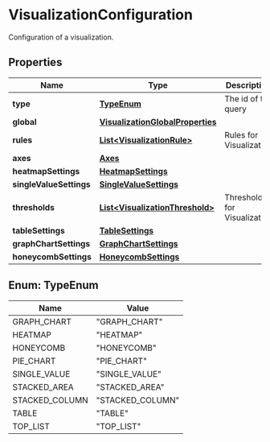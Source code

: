 

# VisualizationConfiguration

Configuration of a visualization.

## Properties

| Name | Type | Description | Notes |
|------------ | ------------- | ------------- | -------------|
|**type** | [**TypeEnum**](#TypeEnum) | The id of the query |  |
|**global** | [**VisualizationGlobalProperties**](VisualizationGlobalProperties.md) |  |  [optional] |
|**rules** | [**List&lt;VisualizationRule&gt;**](VisualizationRule.md) | Rules for Visualization |  |
|**axes** | [**Axes**](Axes.md) |  |  [optional] |
|**heatmapSettings** | [**HeatmapSettings**](HeatmapSettings.md) |  |  [optional] |
|**singleValueSettings** | [**SingleValueSettings**](SingleValueSettings.md) |  |  [optional] |
|**thresholds** | [**List&lt;VisualizationThreshold&gt;**](VisualizationThreshold.md) | Thresholds for Visualization |  [optional] |
|**tableSettings** | [**TableSettings**](TableSettings.md) |  |  [optional] |
|**graphChartSettings** | [**GraphChartSettings**](GraphChartSettings.md) |  |  [optional] |
|**honeycombSettings** | [**HoneycombSettings**](HoneycombSettings.md) |  |  [optional] |



## Enum: TypeEnum

| Name | Value |
|---- | -----|
| GRAPH_CHART | &quot;GRAPH_CHART&quot; |
| HEATMAP | &quot;HEATMAP&quot; |
| HONEYCOMB | &quot;HONEYCOMB&quot; |
| PIE_CHART | &quot;PIE_CHART&quot; |
| SINGLE_VALUE | &quot;SINGLE_VALUE&quot; |
| STACKED_AREA | &quot;STACKED_AREA&quot; |
| STACKED_COLUMN | &quot;STACKED_COLUMN&quot; |
| TABLE | &quot;TABLE&quot; |
| TOP_LIST | &quot;TOP_LIST&quot; |



